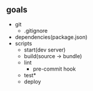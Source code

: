 ## goals
- git
  - .gitignore
- dependencies(package.json)
- scripts
  - start(dev server)
  - build(source -> bundle)
  - lint
    - pre-commit hook
  - test*
  - deploy
